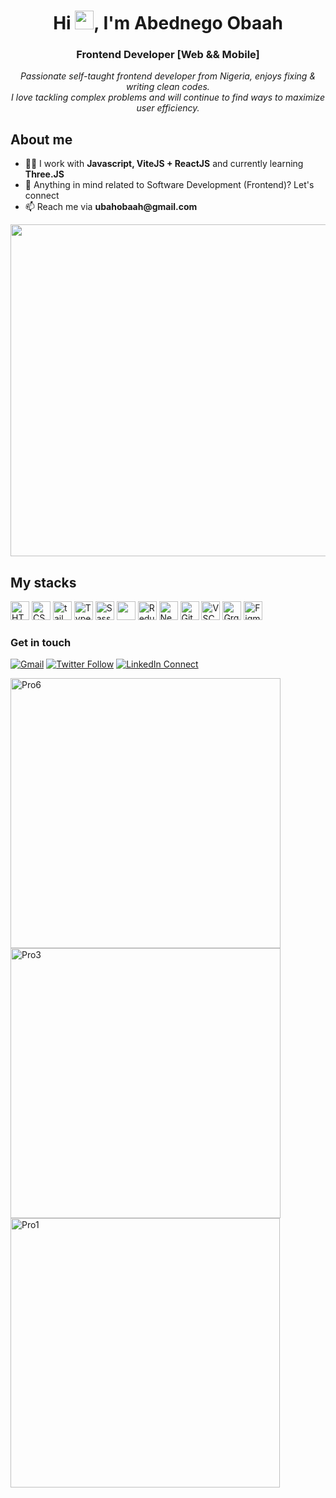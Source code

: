 <h1 align="center">Hi <img src="https://media.giphy.com/media/hvRJCLFzcasrR4ia7z/giphy.gif" width="30px" height="30px">, I'm Abednego Obaah</h1>
<h3 align="center">Frontend Developer [Web && Mobile]</h3>
<p align="center">
  <em>
  Passionate self-taught frontend developer from Nigeria, enjoys fixing & writing clean codes.<br>
  I love tackling complex problems and will continue to find ways to maximize user efficiency.
  </em>
</p>

<h2>About me</h2>
<ul>
  <li>👨‍💻 I work with <strong>Javascript, ViteJS + ReactJS</strong> and currently learning <strong>Three.JS</strong></li>
  <li>💬 Anything in mind related to Software Development (Frontend)? Let's connect</li>
  <li>📫 Reach me via <strong>ubahobaah@gmail.com</strong></li>
</ul>

<img width="531" src="https://github.com/abed-obaah/abed-obaah/assets/96961755/2d78b061-1383-4ef4-a44f-d5fabcc71187">


<h2>My stacks</h2>
<div display="flex">
  <img src="https://cdn.jsdelivr.net/gh/devicons/devicon/icons/html5/html5-original.svg" alt="HTML" height="30" width="30" />
  <img src="https://cdn.jsdelivr.net/gh/devicons/devicon/icons/css3/css3-original.svg" alt="CSS" height="30" width="30"/>
  <img src="https://www.vectorlogo.zone/logos/tailwindcss/tailwindcss-icon.svg" alt="tailwind" width="30" height="30"/> 
  <img src="https://cdn.jsdelivr.net/gh/devicons/devicon/icons/typescript/typescript-original.svg" alt="TypeScript" height="30" width="30"/> 
  <img src="https://cdn.jsdelivr.net/gh/devicons/devicon/icons/sass/sass-original.svg" alt="Sass" height="30" width="30"/>
  <img src="https://cdn.jsdelivr.net/gh/devicons/devicon/icons/react/react-original.svg" ait="React" height="30" width="30" />
  <img src="https://cdn.jsdelivr.net/gh/devicons/devicon/icons/redux/redux-original.svg" alt="Redux" height="30" width="30"/>
  <img src="https://cdn.jsdelivr.net/gh/devicons/devicon/icons/nextjs/nextjs-original.svg" alt="NextJS" height="30" width="30"/>
  <img src="https://cdn.jsdelivr.net/gh/devicons/devicon/icons/git/git-original.svg" alt="Git" height="30" width="30"/>
  <img src="https://cdn.jsdelivr.net/gh/devicons/devicon/icons/vscode/vscode-original.svg" alt="VSCode" height="30" width="30"/>
  <img src="https://cdn.jsdelivr.net/gh/devicons/devicon/icons/graphql/graphql-plain.svg"  alt="GrqphQL" height="30" width="30" />
  <img src="https://cdn.jsdelivr.net/gh/devicons/devicon/icons/figma/figma-original.svg" alt="Figma" height="30" width="30" />
</div>


### Get in touch
[![Gmail](https://img.shields.io/badge/%20-Send%20Mail-black?color=14171A&labelColor=ef5350&logo=gmail&logoColor=ffffff)](mailto:ubahobaah@gmail.com)
[![Twitter Follow](https://img.shields.io/twitter/follow/abedobaah?label=abedobaah&color=14171A&labelColor=37474f&logoColor=4fc3f7)](https://twitter.com/abed_obaah)
[![LinkedIn Connect](https://img.shields.io/badge/%20-Connect-black?color=14171A&labelColor=ffffff&logo=linkedin&logoColor=0e76a8)](https://www.linkedin.com/in/abednego-obaah/)

<div display="flex">
<img width="432" alt="Pro6" src="https://github.com/abed-obaah/abed-obaah/assets/96961755/a9937a46-3910-408c-976c-e2c6b5633e03">
<img width="432" alt="Pro3" src="https://github.com/abed-obaah/abed-obaah/assets/96961755/74eb16e8-86d6-4802-970a-72043318da0f">
<img width="431" alt="Pro1" src="https://github.com/abed-obaah/abed-obaah/assets/96961755/4213abcd-7793-4d1d-89fe-6d373a6ca36a">
<!-- ![orraweb4](https://github.com/abed-obaah/abed-obaah/assets/96961755/9f22796a-9977-4b2b-a789-813c87c27e75)
![orra4 (1)](https://github.com/abed-obaah/abed-obaah/assets/96961755/259bd38d-bf5f-468d-b950-c61e7c612b4e) -->
</div>

<!-- **abed-obaah/abed-obaah**  ✨ _special_ ✨ -->
<!-- Here are some ideas to get you started: -->

<!-- - 👯 I’m looking to collaborate on ...
- 🤔 I’m looking for help with ...<img width="431" alt="Pro1" src="https://github.com/abed-obaah/abed-obaah/assets/96961755/6a74be5f-7992-4500-85d8-c659f0948b60">
![og-image](https://github.com/abed-obaah/abed-obaah/assets/96961755/19b5df12-cef9-4009-af80-6cebf221832b)

- 😄 Pronouns: ... -->
